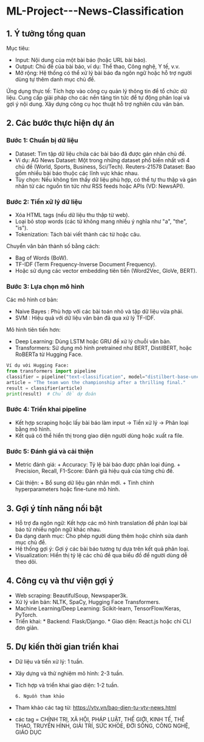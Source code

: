 # ML-Project---News-Classification

## 1. Ý tưởng tổng quan
Mục tiêu:
+ Input: Nội dung của một bài báo (hoặc URL bài báo).
+ Output: Chủ đề của bài báo, ví dụ: Thể thao, Công nghệ, Y tế, v.v.
+ Mở rộng: Hệ thống có thể xử lý bài báo đa ngôn ngữ hoặc hỗ trợ người dùng tự thêm danh mục chủ đề.

Ứng dụng thực tế:
Tích hợp vào công cụ quản lý thông tin để tổ chức dữ liệu.
Cung cấp giải pháp cho các nền tảng tin tức để tự động phân loại và gợi ý nội dung.
Xây dựng công cụ học thuật hỗ trợ nghiên cứu văn bản.


## 2. Các bước thực hiện dự án
### Bước 1: Chuẩn bị dữ liệu
+ Dataset:  Tìm tập dữ liệu chứa các bài báo đã được gán nhãn chủ đề.
+ Ví dụ:    AG News Dataset: Một trong những dataset phổ biến nhất với 4 chủ đề (World, Sports, Business, Sci/Tech).
            Reuters-21578 Dataset: Bao gồm nhiều bài báo thuộc các lĩnh vực khác nhau.
+ Tùy chọn: Nếu không tìm thấy dữ liệu phù hợp, có thể tự thu thập và gán nhãn từ các nguồn tin tức như RSS feeds hoặc APIs (VD: NewsAPI).

### Bước 2: Tiền xử lý dữ liệu
+ Xóa HTML tags (nếu dữ liệu thu thập từ web).
+ Loại bỏ stop words (các từ không mang nhiều ý nghĩa như "a", "the", "is").
+ Tokenization: Tách bài viết thành các từ hoặc câu.

Chuyển văn bản thành số bằng cách:
+ Bag of Words (BoW).
+ TF-IDF (Term Frequency-Inverse Document Frequency).
+ Hoặc sử dụng các vector embedding tiên tiến (Word2Vec, GloVe, BERT).

### Bước 3: Lựa chọn mô hình
Các mô hình cơ bản:
+ Naive Bayes : Phù hợp với các bài toán nhỏ và tập dữ liệu vừa phải.
+ SVM         : Hiệu quả với dữ liệu văn bản đã qua xử lý TF-IDF.

Mô hình tiên tiến hơn:
+ Deep Learning: Dùng LSTM hoặc GRU để xử lý chuỗi văn bản.
+ Transformers: Sử dụng mô hình pretrained như BERT, DistilBERT, hoặc RoBERTa từ Hugging Face.

```python
Ví dụ với Hugging Face:
from transformers import pipeline
classifier = pipeline("text-classification", model="distilbert-base-uncased-finetuned-sst-2-english")
article = "The team won the championship after a thrilling final."
result = classifier(article)
print(result)  # Chủ đề dự đoán
```

### Bước 4: Triển khai pipeline
+ Kết hợp scraping hoặc lấy bài báo làm input → Tiền xử lý → Phân loại bằng mô hình.
+ Kết quả có thể hiển thị trong giao diện người dùng hoặc xuất ra file.

### Bước 5: Đánh giá và cải thiện
+ Metric đánh giá:
      + Accuracy: Tỷ lệ bài báo được phân loại đúng.
      + Precision, Recall, F1-Score: Đánh giá hiệu quả của từng chủ đề.

+ Cải thiện:
      + Bổ sung dữ liệu gán nhãn mới.
      + Tinh chỉnh hyperparameters hoặc fine-tune mô hình.


## 3. Gợi ý tính năng nổi bật
+ Hỗ trợ đa ngôn ngữ: Kết hợp các mô hình translation để phân loại bài báo từ nhiều ngôn ngữ khác nhau.
+ Đa dạng danh mục: Cho phép người dùng thêm hoặc chỉnh sửa danh mục chủ đề.
+ Hệ thống gợi ý: Gợi ý các bài báo tương tự dựa trên kết quả phân loại.
+ Visualization: Hiển thị tỷ lệ các chủ đề qua biểu đồ để người dùng dễ theo dõi.


## 4. Công cụ và thư viện gợi ý
+ Web scraping: BeautifulSoup, Newspaper3k.
+ Xử lý văn bản: NLTK, SpaCy, Hugging Face Transformers.
+ Machine Learning/Deep Learning: Scikit-learn, TensorFlow/Keras, PyTorch.
+ Triển khai:
      * Backend: Flask/Django.
      * Giao diện: React.js hoặc chỉ CLI đơn giản.


## 5. Dự kiến thời gian triển khai
+ Dữ liệu và tiền xử lý: 1 tuần.
+ Xây dựng và thử nghiệm mô hình: 2-3 tuần.
+ Tích hợp và triển khai giao diện: 1-2 tuần.


      6. Nguồn tham khảo
+ Tham khảo các tag từ: https://vtv.vn/bao-dien-tu-vtv-news.html
+ các tag = CHÍNH TRỊ, XÃ HỘI, PHÁP LUẬT, THẾ GIỚI, KINH TẾ, THỂ THAO, TRUYỀN HÌNH, GIẢI TRÍ, SỨC KHỎE, ĐỜI SỐNG, CÔNG NGHỆ, GIÁO DỤC
